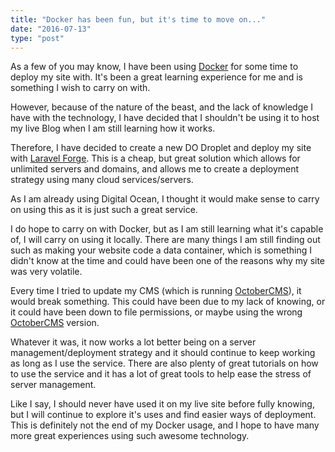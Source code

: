 ```yaml
---
title: "Docker has been fun, but it's time to move on..."
date: "2016-07-13"
type: "post"
---
```


As a few of you may know, I have been using [Docker](https://docker.com) for some time to deploy my site with. It's been a great learning experience for me and is something I wish to carry on with.

However, because of the nature of the beast, and the lack of knowledge I have with the technology, I have decided that I shouldn't be using it to host my live Blog when I am still learning how it works.

Therefore, I have decided to create a new DO Droplet and deploy my site with [Laravel Forge](https://forge.laravel.com). This is a cheap, but great solution which allows for unlimited servers and domains, and allows me to create a deployment strategy using many cloud services/servers.

As I am already using Digital Ocean, I thought it would make sense to carry on using this as it is just such a great service.

I do hope to carry on with Docker, but as I am still learning what it's capable of, I will carry on using it locally. There are many things I am still finding out such as making your website code a data container, which is something I didn't know at the time and could have been one of the reasons why my site was very volatile.

Every time I tried to update my CMS (which is running [OctoberCMS](https://octobercms.com/)), it would break something. This could have been due to my lack of knowing, or it could have been down to file permissions, or maybe using the wrong [OctoberCMS](https://octobercms.com/) version.

Whatever it was, it now works a lot better being on a server management/deployment strategy and it should continue to keep working as long as I use the service. There are also plenty of great tutorials on how to use the service and it has a lot of great tools to help ease the stress of server management.

Like I say, I should never have used it on my live site before fully knowing, but I will continue to explore it's uses and find easier ways of deployment. This is definitely not the end of my Docker usage, and I hope to have many more great experiences using such awesome technology.
